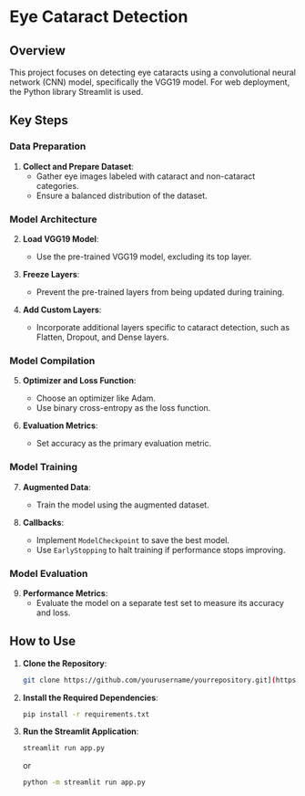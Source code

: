 # Eye Cataract Detection

## Overview

This project focuses on detecting eye cataracts using a convolutional neural network (CNN) model, specifically the VGG19 model. For web deployment, the Python library Streamlit is used.

## Key Steps

### Data Preparation

1. **Collect and Prepare Dataset**: 
   - Gather eye images labeled with cataract and non-cataract categories.
   - Ensure a balanced distribution of the dataset.

### Model Architecture

2. **Load VGG19 Model**: 
   - Use the pre-trained VGG19 model, excluding its top layer.
   
3. **Freeze Layers**: 
   - Prevent the pre-trained layers from being updated during training.
   
4. **Add Custom Layers**: 
   - Incorporate additional layers specific to cataract detection, such as Flatten, Dropout, and Dense layers.

### Model Compilation

5. **Optimizer and Loss Function**: 
   - Choose an optimizer like Adam.
   - Use binary cross-entropy as the loss function.
   
6. **Evaluation Metrics**: 
   - Set accuracy as the primary evaluation metric.

### Model Training

7. **Augmented Data**: 
   - Train the model using the augmented dataset.
   
8. **Callbacks**: 
   - Implement `ModelCheckpoint` to save the best model.
   - Use `EarlyStopping` to halt training if performance stops improving.

### Model Evaluation

9. **Performance Metrics**: 
   - Evaluate the model on a separate test set to measure its accuracy and loss.

## How to Use

1. **Clone the Repository**:
    ```bash
    git clone https://github.com/yourusername/yourrepository.git](https://github.com/Naman-bangari/Eye-cataract-detection.git
    ```

2. **Install the Required Dependencies**:
    ```bash
    pip install -r requirements.txt
    ```

3. **Run the Streamlit Application**:
    ```bash
    streamlit run app.py
    ```
    or
    ```bash
    python -m streamlit run app.py
    ```

